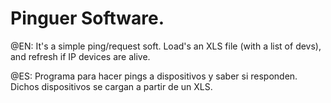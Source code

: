 # Pinguer Software.

@EN:
It's a simple ping/request soft. Load's an XLS file (with a list of devs), and refresh if IP devices are alive.

@ES:
Programa para hacer pings a dispositivos y saber si responden. Dichos dispositivos se cargan a partir de un XLS.
